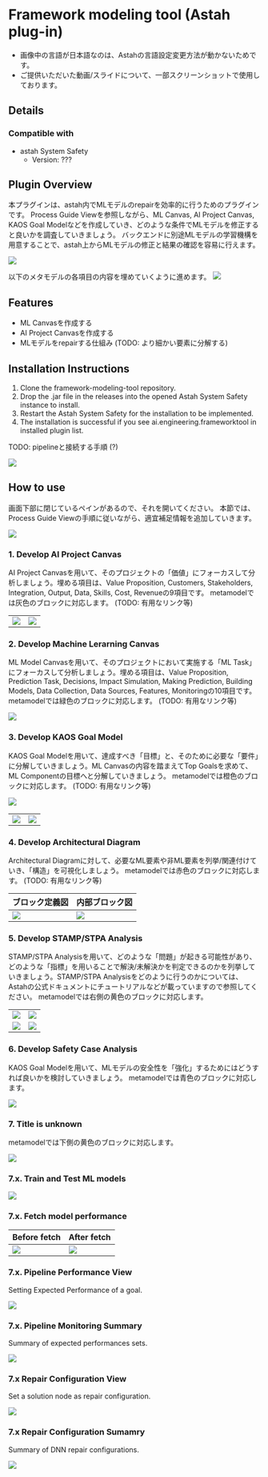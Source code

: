# Framework modeling tool (Astah plug-in)

- 画像中の言語が日本語なのは、Astahの言語設定変更方法が動かないためです。
- ご提供いただいた動画/スライドについて、一部スクリーンショットで使用しております。

## Details
### Compatible with
- astah System Safety
    - Version: ???

## Plugin Overview

本プラグインは、astah内でMLモデルのrepairを効率的に行うためのプラグインです。
Process Guide Viewを参照しながら、ML Canvas, AI Project Canvas, KAOS Goal Modelなどを作成していき、どのような条件でMLモデルを修正すると良いかを調査していきましょう。
バックエンドに別途MLモデルの学習機構を用意することで、astah上からMLモデルの修正と結果の確認を容易に行えます。

<img src="./imgs/0-1.png" />

以下のメタモデルの各項目の内容を埋めていくように進めます。
<img src="../metamodels/Metamodel.png" />

## Features

- ML Canvasを作成する
- AI Project Canvasを作成する
- MLモデルをrepairする仕組み (TODO: より細かい要素に分解する)

## Installation Instructions

1. Clone the framework-modeling-tool repository.
2. Drop the .jar file in the releases into the opened Astah System Safety instance to install.
3. Restart the Astah System Safety for the installation to be implemented.
4. The installation is successful if you see ai.engineering.frameworktool in installed plugin list.

TODO: pipelineと接続する手順 (?)

<img src="./imgs/0-2.png" />

## How to use

画面下部に閉じているペインがあるので、それを開いてください。
本節では、Process Guide Viewの手順に従いながら、適宜補足情報を追加していきます。

<img src="./imgs/0-3.png" />

### 1. Develop AI Project Canvas

AI Project Canvasを用いて、そのプロジェクトの「価値」にフォーカスして分析しましょう。埋める項目は、Value Proposition, Customers, Stakeholders, Integration, Output, Data, Skills, Cost, Revenueの9項目です。
metamodelでは灰色のブロックに対応します。
(TODO: 有用なリンク等)

| | |
|---|---|
|<img src="./imgs/1-1.png" />| <img src="./imgs/1-2.png" />|

### 2. Develop Machine Lerarning Canvas

ML Model Canvasを用いて、そのプロジェクトにおいて実施する「ML Task」にフォーカスして分析しましょう。埋める項目は、Value Proposition, Prediction Task, Decisions, Impact Simulation, Making Prediction, Building Models, Data Collection, Data Sources, Features, Monitoringの10項目です。
metamodelでは緑色のブロックに対応します。
(TODO: 有用なリンク等)

<img src="./imgs/2-1.png" />


### 3. Develop KAOS Goal Model

KAOS Goal Modelを用いて、達成すべき「目標」と、そのために必要な「要件」に分解していきましょう。ML Canvasの内容を踏まえてTop Goalsを求めて、ML Componentの目標へと分解していきましょう。
metamodelでは橙色のブロックに対応します。
(TODO: 有用なリンク等)

<img src="./imgs/3-1.png" />

| | |
|---|---|
|<img src="./imgs/3-2.png" /> |<img src="./imgs/3-3.png" />|

### 4. Develop Architectural Diagram

Architectural Diagramに対して、必要なML要素や非ML要素を列挙/関連付けていき、「構造」を可視化しましょう。
metamodelでは赤色のブロックに対応します。
(TODO: 有用なリンク等)

|ブロック定義図|内部ブロック図|
|---|---|
|<img src="./imgs/4-1.png" /> |<img src="./imgs/4-2.png" />|

### 5. Develop STAMP/STPA Analysis

STAMP/STPA Analysisを用いて、どのような「問題」が起きる可能性があり、どのような「指標」を用いることで解決/未解決かを判定できるのかを列挙していきましょう。STAMP/STPA Analysisをどのように行うのかについては、Astahの公式ドキュメントにチュートリアルなどが載っていますので参照してください。
metamodelでは右側の黄色のブロックに対応します。

| | |
|---|---|
|<img src="./imgs/5-1.png" />|<img src="./imgs/5-2.png" />|
|<img src="./imgs/5-3.png" />|<img src="./imgs/5-4.png" />|

### 6. Develop Safety Case Analysis

KAOS Goal Modelを用いて、MLモデルの安全性を「強化」するためにはどうすれば良いかを検討していきましょう。
metamodelでは青色のブロックに対応します。

<img src="./imgs/6-1.png" />

### 7. Title is unknown

metamodelでは下側の黄色のブロックに対応します。

<img src="./imgs/7-1.png" />

### 7.x. Train and Test ML models

<img src="./imgs/7-2.png" />

### 7.x. Fetch model performance

|Before fetch|After fetch|
|---|---|
|<img src="./imgs/7-4.png" />| <img src="./imgs/0-1.png" />|

### 7.x. Pipeline Performance View

Setting Expected Performance of a goal.

<img src="./imgs/7-x2.png" />

### 7.x. Pipeline Monitoring Summary

Summary of expected performances sets.

<img src="./imgs/7-x5.png" />

### 7.x Repair Configuration View

Set a solution node as repair configuration.

<img src="./imgs/7-3.png" />

### 7.x Repair Configuration Sumamry

Summary of DNN repair configurations.

<img src="./imgs/7-x6.png" />
